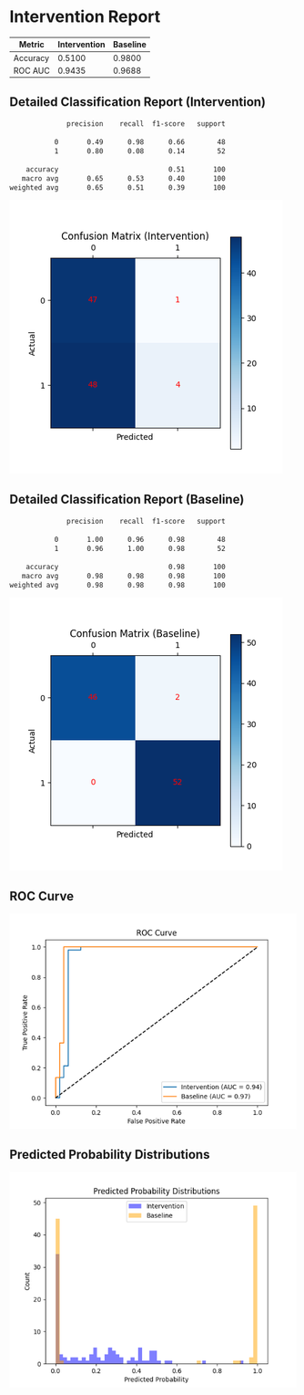 
# Intervention Report

| Metric           | Intervention | Baseline |
|------------------|--------------|----------|
| Accuracy         | 0.5100     | 0.9800   |
| ROC AUC          | 0.9435     | 0.9688   |

## Detailed Classification Report (Intervention)

```
              precision    recall  f1-score   support

           0       0.49      0.98      0.66        48
           1       0.80      0.08      0.14        52

    accuracy                           0.51       100
   macro avg       0.65      0.53      0.40       100
weighted avg       0.65      0.51      0.39       100

```
![Confusion Matrix (Intervention)](/intervention_reports/f7030_m1.0_a5.0/confusion_matrix_intervention.png)

## Detailed Classification Report (Baseline)

```
              precision    recall  f1-score   support

           0       1.00      0.96      0.98        48
           1       0.96      1.00      0.98        52

    accuracy                           0.98       100
   macro avg       0.98      0.98      0.98       100
weighted avg       0.98      0.98      0.98       100

```
![Confusion Matrix (Baseline)](/intervention_reports/f7030_m1.0_a5.0/confusion_matrix_baseline.png)

## ROC Curve

![ROC Curve](/intervention_reports/f7030_m1.0_a5.0/roc_curve.png)

## Predicted Probability Distributions

![Probability Distributions](/intervention_reports/f7030_m1.0_a5.0/probability_distributions.png)
